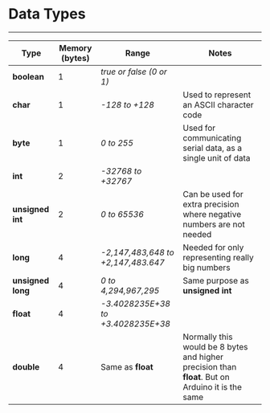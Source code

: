 # Data Types
---
| Type              | Memory (bytes) | Range                              | Notes                                                                                             |
| ----------------- | -------------- | ---------------------------------- | ------------------------------------------------------------------------------------------------- |
| **boolean**       | 1              | *true or false (0 or 1)*           |                                                                                                   |
| **char**          | 1              | *-128 to +128*                     | Used to represent an ASCII character code                                                         |
| **byte**          | 1              | *0 to 255*                         | Used for communicating serial data, as a single unit of data                                      |
| **int**           | 2              | *-32768 to +32767*                 |                                                                                                   |
| **unsigned int**  | 2              | *0 to 65536*                       | Can be used for extra precision where negative numbers are not needed                             |
| **long**          | 4              | *-2,147,483,648 to +2,147,483.647* | Needed for only representing really big numbers                                                   |
| **unsigned long** | 4              | *0 to 4,294,967,295*               | Same purpose as **unsigned int**                                                                  |
| **float**         | 4              | *-3.4028235E+38 to +3.4028235E+38* |                                                                                                   |
| **double**        | 4              | Same as **float**                  | Normally this would be 8 bytes and higher precision than **float**. But on Arduino it is the same |